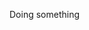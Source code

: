 Doing something

<!---
KariminK/KariminK is a ✨ special ✨ repository because its `README.md` (this file) appears on your GitHub profile.
You can click the Preview link to take a look at your changes.
--->
